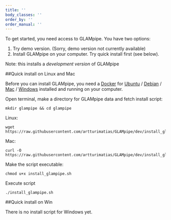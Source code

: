 ```yaml
---
title: ''
body_classes: ''
order_by: ''
order_manual: ''
---
```


To get started, you need access to GLAMpipe. You have two options:
1. Try demo version. (Sorry, demo version not currently available)
2. Install GLAMpipe on your computer. Try quick install first (see below).

Note: this installs a *development version* of GLAMpipe

##Quick install on Linux and Mac

Before you can install GLAMpipe, you need a [Docker](https://www.docker.com) for  [Ubuntu](https://docs.docker.com/engine/installation/linux/docker-ce/ubuntu/) / [Debian](https://docs.docker.com/engine/installation/linux/docker-ce/debian/) / [Mac](https://www.docker.com/docker-mac) / [Windows](https://docs.docker.com/docker-for-windows/install/) installed and running on your computer. 

Open terminal, make a directory for GLAMpipe data and fetch install script:

	mkdir glampipe && cd glampipe
    
Linux:

	wget https://raw.githubusercontent.com/artturimatias/GLAMpipe/dev/install_glampipe.sh
    
Mac:
	
    curl -O https://raw.githubusercontent.com/artturimatias/GLAMpipe/dev/install_glampipe.sh
    
Make the script executable:

    chmod u+x install_glampipe.sh
    
Execute script

	./install_glampipe.sh



##Quick install on Win

There is no install script for Windows yet.